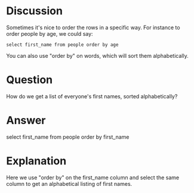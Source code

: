# Discussion

Sometimes it's nice to order the rows in a specific way.  For instance to order people by age, we could say:

    select first_name from people order by age

You can also use "order by" on words, which will sort them alphabetically.

# Question
How do we get a list of everyone's first names, sorted alphabetically?

# Answer
select first_name from people order by first_name

# Explanation
Here we use "order by" on the first_name column and select the same column to get an alphabetical listing of first names.
